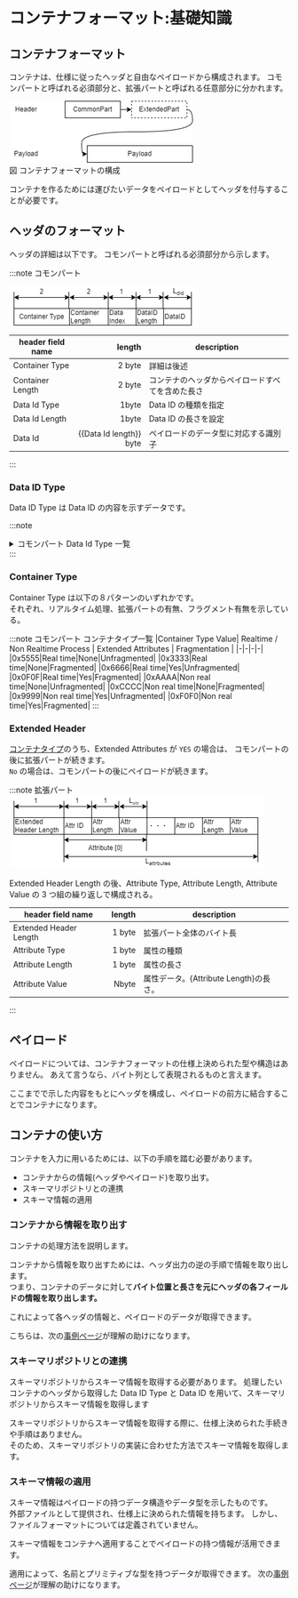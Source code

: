 # コンテナフォーマット:基礎知識

## コンテナフォーマット

コンテナは、仕様に従ったヘッダと自由なペイロードから構成されます。
コモンパートと呼ばれる必須部分と、拡張パートと呼ばれる任意部分に分かれます。

![コンテナフォーマット](container_format.drawio.png)  
図 コンテナフォーマットの構成

コンテナを作るためには運びたいデータをペイロードとしてヘッダを付与することが必要です。

## ヘッダのフォーマット

ヘッダの詳細は以下です。
コモンパートと呼ばれる必須部分から示します。

:::note コモンパート

![コモンパート](common_part.drawio.png)

| header field name |                  length | description                                      |
| ----------------- | ----------------------: | ------------------------------------------------ |
| Container Type    |                  2 byte | 詳細は後述                                       |
| Container Length  |                  2 byte | コンテナのヘッダからペイロードすべてを含めた長さ |
| Data Id Type      |                   1byte | Data ID の種類を指定                             |
| Data Id Length    |                   1byte | Data ID の長さを設定                             |
| Data Id           | {{Data Id length}} byte | ペイロードのデータ型に対応する識別子             |

:::

### Data ID Type

Data ID Type は Data ID の内容を示すデータです。

:::note

<details>
<summary>
コモンパート Data Id Type 一覧
</summary>
<div>

| Field Value | Type of DataID |
| ----------- | -------------- |
| 0x00        | UUID           |
| 0x01        | GTIN-8         |
| 0x02        | GTIN-12        |
| 0x03        | GTIN-13        |
| 0x04        | GTIN-14        |
| 0x05        | Bluetooth      |
| 0x06        | Proprietary    |
| 0x07-0xFF   | Reserved       |

</div>
</details>
:::

### Container Type

Container Type は以下の８パターンのいずれかです。  
それぞれ、リアルタイム処理、拡張パートの有無、フラグメント有無を示している。

:::note コモンパート コンテナタイプ一覧
|Container Type Value| Realtime / Non Realtime Process | Extended Attributes | Fragmentation |
|-|-|-|-|
|0x5555|Real time|None|Unfragmented|
|0x3333|Real time|None|Fragmented|
|0x6666|Real time|Yes|Unfragmented|
|0x0F0F|Real time|Yes|Fragmented|
|0xAAAA|Non real time|None|Unfragmented|
|0xCCCC|Non real time|None|Fragmented|
|0x9999|Non real time|Yes|Unfragmented|
|0xF0F0|Non real time|Yes|Fragmented|
:::

### Extended Header

[コンテナタイプ](#container-type)のうち、Extended Attributes が `YES` の場合は、
コモンパートの後に拡張パートが続きます。  
`No` の場合は、コモンパートの後にペイロードが続きます。

:::note 拡張パート
![拡張パート](extend_part.drawio.png)

Extended Header Length の後、Attribute Type, Attribute Length, Attribute Value の 3 つ組の繰り返しで構成される。

| header field name      | length | description                            |
| ---------------------- | -----: | -------------------------------------- |
| Extended Header Length | 1 byte | 拡張パート全体のバイト長               |
| Attribute Type         | 1 byte | 属性の種類                             |
| Attribute Length       | 1 byte | 属性の長さ                             |
| Attribute Value        |  Nbyte | 属性データ。{Attribute Length}の長さ。 |

:::

## ペイロード

ペイロードについては、コンテナフォーマットの仕様上決められた型や構造はありません。
あえて言うなら、バイト列として表現されるものと言えます。

ここまでで示した内容をもとにヘッダを構成し、ペイロードの前方に結合することでコンテナになります。

## コンテナの使い方

コンテナを入力に用いるためには、以下の手順を踏む必要があります。

- コンテナからの情報(ヘッダやペイロード)を取り出す。
- スキーマリポジトリとの連携
- スキーマ情報の適用

### コンテナから情報を取り出す

コンテナの処理方法を説明します。

コンテナから情報を取り出すためには、ヘッダ出力の逆の手順で情報を取り出します。  
つまり、コンテナのデータに対して**バイト位置と長さを元にヘッダの各フィールドの情報を取り出します。**

これによって各ヘッダの情報と、ペイロードのデータが取得できます。

こちらは、次の[事例ページ](./handling_guide/example)が理解の助けになります。

### スキーマリポジトリとの連携

スキーマリポジトリからスキーマ情報を取得する必要があります。
処理したいコンテナのヘッダから取得した Data ID Type と Data ID を用いて、スキーマリポジトリからスキーマ情報を取得します

スキーマリポジトリからスキーマ情報を取得する際に、仕様上決められた手続きや手順はありません。  
そのため、スキーマリポジトリの実装に合わせた方法でスキーマ情報を取得します。

### スキーマ情報の適用

スキーマ情報はペイロードの持つデータ構造やデータ型を示したものです。  
外部ファイルとして提供され、仕様上に決められた情報を持ちます。
しかし、ファイルフォーマットについては定義されていません。

スキーマ情報をコンテナへ適用することでペイロードの持つ情報が活用できます。

適用によって、名前とプリミティブな型を持つデータが取得できます。
次の[事例ページ](./handling_guide/example)が理解の助けになります。
